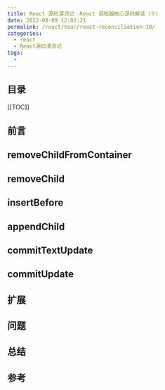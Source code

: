 ```yaml
---
title: React 源码漂流记：React 调和器核心源码解读（十）
date: 2022-08-09 12:02:21
permalink: /react/tour/react-reconciliation-10/
categories:
  - react
  - React源码漂流记
tags:
  - 
---
```


<Badges :content="[{type: 'tip', text: 'React17'}, {type: 'tip', text: '精简'}]" />

<TimeToRead />

## 目录

[[TOC]]

## 前言

## removeChildFromContainer

## removeChild

## insertBefore

## appendChild

## commitTextUpdate

## commitUpdate

## 扩展

## 问题

## 总结

## 参考
